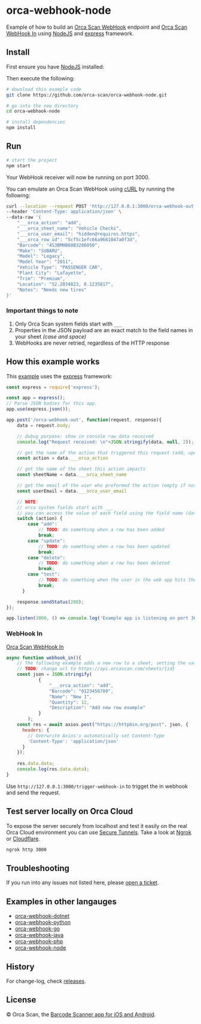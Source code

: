 # orca-webhook-node

Example of how to build an [Orca Scan WebHook](https://orcascan.com/docs/api/webhooks) endpoint and [Orca Scan WebHook In](https://orcascan.com/guides/how-to-update-orca-scan-from-your-system-4b249706) using [NodeJS](https://nodejs.org/) and [express](https://expressjs.com/) framework.

## Install

First ensure you have [NodeJS](https://nodejs.org/) installed:

Then execute the following:

```bash
# download this example code
git clone https://github.com/orca-scan/orca-webhook-node.git

# go into the new directory
cd orca-webhook-node

# install dependencies
npm install
```

## Run

```bash
# start the project
npm start
```

Your WebHook receiver will now be running on port 3000.

You can emulate an Orca Scan WebHook using [cURL](https://dev.to/ibmdeveloper/what-is-curl-and-why-is-it-all-over-api-docs-9mh) by running the following:

```bash
curl --location --request POST 'http://127.0.0.1:3000/orca-webhook-out' \
--header 'Content-Type: application/json' \
--data-raw '{
    "___orca_action": "add",
    "___orca_sheet_name": "Vehicle Checks",
    "___orca_user_email": "hidden@requires.https",
    "___orca_row_id": "5cf5c1efc66a9681047a0f3d",
    "Barcode": "4S3BMHB68B3286050",
    "Make": "SUBARU",
    "Model": "Legacy",
    "Model Year": "2011",
    "Vehicle Type": "PASSENGER CAR",
    "Plant City": "Lafayette",
    "Trim": "Premium",
    "Location": "52.2034823, 0.1235817",
    "Notes": "Needs new tires"
}'
```

### Important things to note

1. Only Orca Scan system fields start with `___`
2. Properties in the JSON payload are an exact match to the  field names in your sheet _(case and space)_
3. WebHooks are never retried, regardless of the HTTP response

## How this example works

This [example](server.js) uses the [express](https://expressjs.com/) framework:

```js
const express = require('express');

const app = express();
// Parse JSON bodies for this app.
app.use(express.json());

app.post('/orca-webhook-out', function(request, response){
    data = request.body;

    // dubug purpose: show in console raw data received
    console.log("Request received: \n"+JSON.stringify(data, null, 2));

    // get the name of the action that triggered this request (add, update, delete, test)
    const action = data.___orca_action

    // get the name of the sheet this action impacts
    const sheetName = data.___orca_sheet_name

    // get the email of the user who preformed the action (empty if not HTTPS)
    const userEmail = data.___orca_user_email

    // NOTE:
    // orca system fields start with ___
    // you can access the value of each field using the field name (data.Name, data.Barcode, data.Location)
    switch (action) {
        case "add":
            // TODO: do something when a row has been added
            break;
        case "update":
            // TODO: do something when a row has been updated
            break;
        case "delete":
            // TODO: do something when a row has been deleted
            break;
        case "test":
            // TODO: do something when the user in the web app hits the test button
            break;
      }

    response.sendStatus(200);
});

app.listen(3000, () => console.log('Example app is listening on port 3000.'));
```
### WebHook In 

[Orca Scan WebHook In](https://orcascan.com/guides/how-to-update-orca-scan-from-your-system-4b249706)

```js
async function webhook_in(){
    // The following example adds a new row to a sheet, setting the value of Barcode, Name, Quantity and Description
    // TODO: change url to https://api.orcascan.com/sheets/{id}
    const json = JSON.stringify(
            { 
                "___orca_action": "add",
                "Barcode": "0123456789",
                "Name": "New 1",
                "Quantity": 12,
                "Description": "Add new row example"
            }
        );
    const res = await axios.post("https://httpbin.org/post", json, {
      headers: {
        // Overwrite Axios's automatically set Content-Type
        'Content-Type': 'application/json'
      }
    });
    
    res.data.data;
    console.log(res.data.data);
}
```

Use `http://127.0.0.1:3000/trigger-webhook-in` to trigget the in webhook and send the request.

## Test server locally on Orca Cloud

To expose the server securely from localhost and test it easily on the real Orca Cloud environment you can use [Secure Tunnels](https://ngrok.com/docs/secure-tunnels#what-are-ngrok-secure-tunnels). Take a look at [Ngrok](https://ngrok.com/) or [Cloudflare](https://www.cloudflare.com/).

```bash
ngrok http 3000
```

## Troubleshooting

If you run into any issues not listed here, please [open a ticket](https://github.com/orca-scan/orca-webhook-node/issues).

## Examples in other langauges
* [orca-webhook-dotnet](https://github.com/orca-scan/orca-webhook-dotnet)
* [orca-webhook-python](https://github.com/orca-scan/orca-webhook-python)
* [orca-webhook-go](https://github.com/orca-scan/orca-webhook-go)
* [orca-webhook-java](https://github.com/orca-scan/orca-webhook-java)
* [orca-webhook-php](https://github.com/orca-scan/orca-webhook-php)
* [orca-webhook-node](https://github.com/orca-scan/orca-webhook-node)

## History

For change-log, check [releases](https://github.com/orca-scan/orca-webhook-node/releases).

## License

&copy; Orca Scan, the [Barcode Scanner app for iOS and Android](https://orcascan.com).